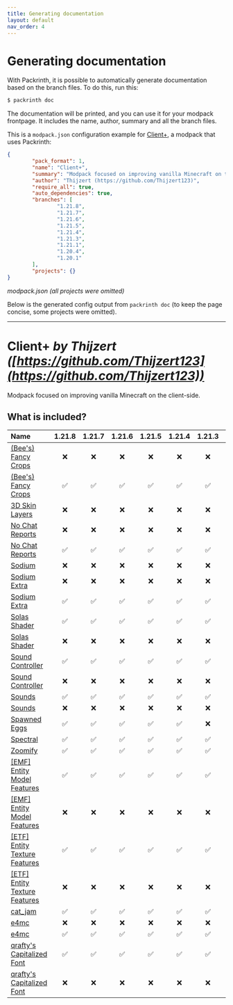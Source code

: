 ```yaml
---
title: Generating documentation
layout: default
nav_order: 4
---
```


# Generating documentation

With Packrinth, it is possible to automatically generate documentation based on the branch files.
To do this, run this:
```bash
$ packrinth doc
```
The documentation will be printed, and you can use it for your modpack frontpage. It includes the name, author,
summary and all the branch files.

This is a `modpack.json` configuration example for [Client+](https://github.com/Thijzert123/client-plus),
a modpack that uses Packrinth:
```json
{
        "pack_format": 1,
        "name": "Client+",
        "summary": "Modpack focused on improving vanilla Minecraft on the client-side.",
        "author": "Thijzert (https://github.com/Thijzert123)",
        "require_all": true,
        "auto_dependencies": true,
        "branches": [
                "1.21.8",
                "1.21.7",
                "1.21.6",
                "1.21.5",
                "1.21.4",
                "1.21.3",
                "1.21.1",
                "1.20.4",
                "1.20.1"
        ],
        "projects": {}
}
```
_modpack.json (all projects were omitted)_

Below is the generated config output from `packrinth doc` (to keep the page concise, some projects were omitted).

---

# Client+ _by Thijzert ([https://github.com/Thijzert123](https://github.com/Thijzert123))_
Modpack focused on improving vanilla Minecraft on the client-side.
## What is included?

|Name|1.21.8|1.21.7|1.21.6|1.21.5|1.21.4|1.21.3|1.21.1|1.20.4|1.20.1|
|:--|:-:|:-:|:-:|:-:|:-:|:-:|:-:|:-:|:-:|
|[(Bee's) Fancy Crops](https://modrinth.com/project/UGEVQ6t9)|❌|❌|❌|❌|❌|❌|❌|❌|✅|
|[(Bee's) Fancy Crops](https://modrinth.com/project/fancy-crops)|✅|✅|✅|✅|✅|✅|✅|✅|❌|
|[3D Skin Layers](https://modrinth.com/project/zV5r3pPn)|❌|❌|❌|❌|❌|❌|❌|❌|✅|
|[No Chat Reports](https://modrinth.com/project/qQyHxfxd)|❌|❌|❌|❌|❌|❌|❌|❌|✅|
|[No Chat Reports](https://modrinth.com/project/no-chat-reports)|✅|✅|✅|✅|✅|✅|✅|✅|❌|
|[Sodium](https://modrinth.com/project/AANobbMI)|❌|❌|❌|❌|❌|❌|❌|❌|✅|
|[Sodium Extra](https://modrinth.com/project/PtjYWJkn)|❌|❌|❌|❌|❌|❌|❌|❌|✅|
|[Sodium Extra](https://modrinth.com/project/sodium-extra)|✅|✅|✅|✅|✅|✅|✅|✅|❌|
|[Solas Shader](https://modrinth.com/project/solas-shader)|✅|✅|✅|✅|✅|✅|✅|✅|❌|
|[Solas Shader](https://modrinth.com/project/EpQFjzrQ)|❌|❌|❌|❌|❌|❌|❌|❌|✅|
|[Sound Controller](https://modrinth.com/project/sound-controller)|✅|✅|✅|✅|✅|✅|✅|✅|❌|
|[Sound Controller](https://modrinth.com/project/uY9zbflw)|❌|❌|❌|❌|❌|❌|❌|❌|✅|
|[Sounds](https://modrinth.com/project/sound)|✅|✅|✅|✅|✅|✅|✅|✅|❌|
|[Sounds](https://modrinth.com/project/ZouiUX7t)|❌|❌|❌|❌|❌|❌|❌|❌|✅|
|[Spawned Eggs](https://modrinth.com/project/spawned-eggs)|✅|✅|✅|✅|✅|❌|❌|❌|❌|
|[Spectral](https://modrinth.com/project/spectral)|✅|✅|✅|✅|✅|✅|❌|❌|❌|
|[Zoomify](https://modrinth.com/project/zoomify)|✅|✅|✅|✅|✅|✅|✅|✅|❌|
|[[EMF] Entity Model Features](https://modrinth.com/project/entity-model-features)|✅|✅|✅|✅|✅|✅|✅|✅|❌|
|[[EMF] Entity Model Features](https://modrinth.com/project/4I1XuqiY)|❌|❌|❌|❌|❌|❌|❌|❌|✅|
|[[ETF] Entity Texture Features](https://modrinth.com/project/entitytexturefeatures)|✅|✅|✅|✅|✅|✅|✅|✅|❌|
|[[ETF] Entity Texture Features](https://modrinth.com/project/BVzZfTc1)|❌|❌|❌|❌|❌|❌|❌|❌|✅|
|[cat_jam](https://modrinth.com/project/cat_jam)|✅|✅|✅|✅|✅|✅|❌|❌|❌|
|[e4mc](https://modrinth.com/project/qANg5Jrr)|❌|❌|❌|❌|❌|❌|❌|❌|✅|
|[e4mc](https://modrinth.com/project/e4mc)|✅|✅|✅|✅|✅|✅|✅|✅|❌|
|[qrafty's Capitalized Font](https://modrinth.com/project/qraftys-capitalized-font)|✅|✅|✅|✅|✅|✅|✅|✅|❌|
|[qrafty's Capitalized Font](https://modrinth.com/project/FA4ebMMU)|❌|❌|❌|❌|❌|❌|❌|❌|✅|